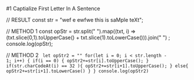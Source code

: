 
#1 Captialize First Letter In A Sentence

// RESULT
const str = "wef e   ewfwe this is saMple teXt";
 
 // METHOD 1
const opStr = str.split(" ").map((txt, i) =>  (txt.slice(0,1).toUpperCase() + txt.slice(1).toLowerCase())).join(" ") ;
console.log(opStr);


// METHOD 2
<code>
let opStr2 = ""
for(let i = 0; i < str.length - 1; i++) {
    if(i == 0) {
           opStr2+=str[i].toUpperCase();
    }
    if(str.charCodeAt(i) == 32 ){
        opStr2+=str[i+1].toUpperCase();
    } else{
      opStr2+=str[i+1].toLowerCase()
    }
}
console.log(opStr2)
</code>

